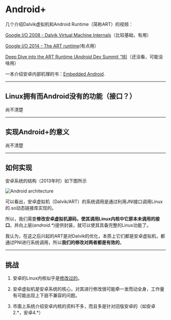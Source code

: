 # Android+

几个介绍Dalvik虚拟机和Android Runtime（简称ART）的视频：
  
[Google I/O 2008 - Dalvik Virtual Machine Internals](https://www.youtube.com/watch?v=ptjedOZEXPM)（比较基础，有用）
  
[Google I/O 2014 - The ART runtime](https://www.youtube.com/watch?v=EBlTzQsUoOw)(有点用）
  
[Deep Dive into the ART Runtime (Android Dev Summit '18)](https://www.youtube.com/watch?v=vU7Rhcl9x5o)（还没看，可能没啥用）
  
一本介绍安卓内部机理的书：[Embedded Android](http://www.staroceans.org/kernel-and-driver/%5BEmbedded.Android(2013.3)%5D.Karim.Yaghmour.pdf).

----
## Linux拥有而Android没有的功能（接口？）
尚不清楚

----
## 实现Android+的意义
尚不清楚

----
## 如何实现
安卓系统的结构（2013年时）如下图所示
  
![Android architecture](https://github.com/fandahao17/OS-Project/blob/master/Investigations/img/AndroidArchitecture.jpeg)
  
可以看出，安卓虚拟机（Dalvik/ART）的系统调用是通过利用JNI接口调用Linux的.so动态链接库实现的。
  
所以，我们需要**修改安卓虚拟机源码，使其调用Linux内核中它原本未调用的接口**，并向上层(*android.\**)提供封装，就可以使其具备完整的Linux功能了。
  
我认为，在这之后兴起的ART是对Dalvik的优化，本质上它们都是安卓虚拟机，都通过PNI进行系统调用，所以**我们的修改对两者都是有效的**。

----
## 挑战
1. 安卓的Linux内核似乎是[修改过的](https://source.android.com/devices/architecture/kernel/android-common)。
  
2. 安卓虚拟机是安卓系统的核心，对其进行修改很可能牵一发而动全身，工作量有可能出现上下层不兼容的问题。
  
3. 市面上系统介绍安卓内核的资料不多，而且多是针对旧版安卓的（如安卓2.\*，安卓4.\*）
